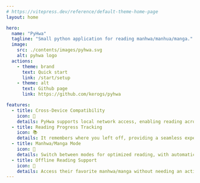 ```yaml
---
# https://vitepress.dev/reference/default-theme-home-page
layout: home

hero:
  name: "PyHwa"
  tagline: "Small python application for reading manhwa/manhua/manga."
  image:
    src: ./contents/images/pyhwa.svg
    alt: pyhwa logo
  actions:
    - theme: brand
      text: Quick start
      link: /start/setup
    - theme: alt
      text: Github page
      link: https://github.com/kerogs/pyhwa

features:
  - title: Cross-Device Compatibility
    icon: 🛜
    details: PyHwa supports local network access, enabling reading across multiple devices.
  - title: Reading Progress Tracking
    icon: 📚
    details: It remembers where you left off, providing a seamless experience.
  - title: Manhwa/Manga Mode
    icon: 🎴
    details: Switch between modes for optimized reading, with automatic content playback.
  - title: Offline Reading Support
    icon: 🔧
    details: Access their favorite manhwa/manga without needing an active internet connection
---
```


